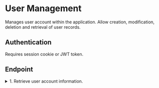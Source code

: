 # User Management

Manages user account within the application. Allow creation, modification, deletion and retrieval of user records.

## Authentication

Requires session cookie or JWT token.

## Endpoint

<details>
<summary>1. Retrieve user account information.</summary>

```
GET    /api/users/<int:user_id>
```

## _Example Request_

```

    let response = await fetch("http://127.0.0.1:8000/users/${user_id}/", {
    method: "GET",
    headers: {
    "Content-Type": "application/json",
    }
    });

    let data = await response.json();
    if (response.status === 200) {
        // Do something
    }

```

## Request Data

| Parameter | Datatype | Description                                | Required |
| --------- | -------- | ------------------------------------------ | -------- |
| user_id   | int      | ID of the user retrieving the information. | Yes      |

## Response format

JSON

## _Example Response_

```

    {
    "id": 123,
    "name": "harry",
    "address": "london, UK",
    "created_at": "2024-03-20T18:27:52.659Z",
    "status": true,
    "last_login": "2024-03-20T18:27:52.659Z",
    }
```

</details>
